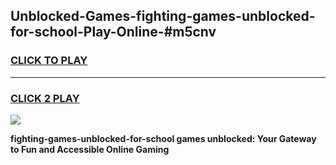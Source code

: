 
## Unblocked-Games-fighting-games-unblocked-for-school-Play-Online-#m5cnv
<h3>
<a href="https://premium.freeplayer.one?title=fighting-games-unblocked-for-school&ref=27F">CLICK TO PLAY</a></h3>
<hr>

<h3>
<a href="https://premium.freeplayer.one?title=fighting-games-unblocked-for-school&ref=27F">CLICK 2 PLAY</a>
  
</h3>

<a href="https://premium.freeplayer.one?title=fighting-games-unblocked-for-school&ref=27F"><img src="https://clearcache.store/games.png"></a>


**fighting-games-unblocked-for-school games unblocked: Your Gateway to Fun and Accessible Online Gaming**
